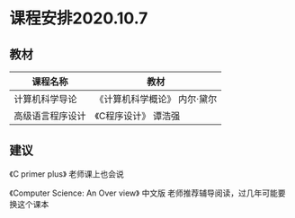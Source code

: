 # 课程安排2020.10.7

## 教材

| 课程名称       | 教材                     |
| -------------- | ------------------------ |
| 计算机科学导论 | 《计算机科学概论》 内尔·黛尔 |
|高级语言程序设计| 《C程序设计》 谭浩强 |

## 建议

《C primer plus》 老师课上也会说

《Computer Science: An Over view》 中文版 老师推荐辅导阅读，过几年可能要换这个课本

